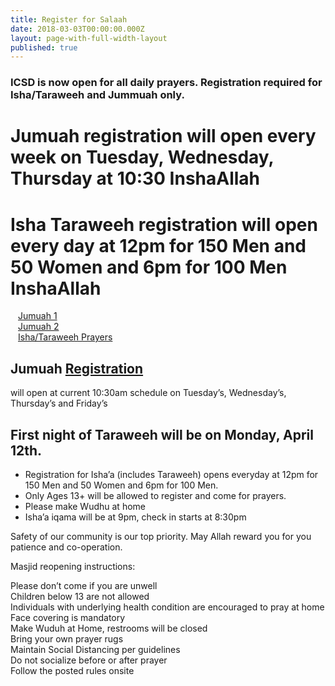 ```yaml
---
title: Register for Salaah
date: 2018-03-03T00:00:00.000Z
layout: page-with-full-width-layout
published: true
---
```


### ICSD is now open for all daily prayers. Registration required for Isha/Taraweeh and Jummuah only.

<div class="row pt-10 pb-2" >
  <div class="col-12">
      <h1>Jumuah registration will open every week on Tuesday, Wednesday, Thursday at 10:30 InshaAllah</h1>
  </div>
   <div class="col-12">
      <h1>Isha Taraweeh registration will open every day at 12pm for 150 Men and 50 Women and 6pm for 100 Men InshaAllah</h1>
  </div>

  <div class="col-md-6 col-4 pb-3">
      <a class="btn btn-sm btn-warning" href="https://www.eventbrite.com/e/149637669297" style="width: 100%;padding:12px;" target="_blank">Jumuah 1</a>
  </div>
  <div class="col-md-6 col-4 pb-3">
      <a class="btn btn-sm btn-warning" href="https://www.eventbrite.com/e/149637877921" style="width: 100%;padding:12px;" target="_blank">Jumuah 2</a>
  </div>  
</div>

<div class="row pt-10 pb-2" >
  <div class="col-md-6 col-6 pb-3">
      <a class="btn btn-sm btn-primary" href="https://www.eventbrite.com/o/islamic-center-of-san-diego-30443094318" style="width: 100%;padding:12px;" target="_blank">Isha/Taraweeh Prayers</a>
  </div>
</div>

## Jumuah [Registration](https://www.icsd.org/register) 
will open at current 10:30am schedule on Tuesday’s, Wednesday’s, Thursday’s and Friday’s  

## First night of Taraweeh will be on Monday, April 12th. 
- Registration for Isha’a (includes Taraweeh) opens everyday at 12pm for 150 Men and 50 Women and 6pm for 100 Men. 
- Only Ages 13+ will be allowed to register and come for prayers.  
- Please make Wudhu at home  
- Isha’a iqama will be at 9pm, check in starts at 8:30pm  

Safety of our community is our top priority. May Allah reward you for you patience and co-operation.

Masjid reopening instructions:

Please don’t come if you are unwell  
Children below 13 are not allowed  
Individuals with underlying health condition are encouraged to pray at home  
Face covering is mandatory  
Make Wuduh at Home, restrooms will be closed  
Bring your own prayer rugs  
Maintain Social Distancing per guidelines  
Do not socialize before or after prayer  
Follow the posted rules onsite  

